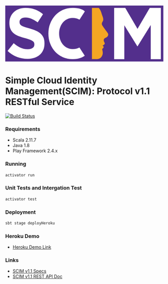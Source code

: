 ![](public/images/lang-logo.png?raw=true)
# Simple Cloud Identity Management(SCIM): Protocol v1.1 RESTful Service 

[![Build Status](https://travis-ci.org/soleo/scim-rest.svg?branch=master)](https://travis-ci.org/soleo/scim-rest)

### Requirements

* Scala 2.11.7
* Java 1.8
* Play Framework 2.4.x

### Running

```bash
activator run
```
### Unit Tests and Intergation Test

```bash
activator test
```

### Deployment

```bash
sbt stage deployHeroku
```

### Heroku Demo

* [Heroku Demo Link](https://pacific-beach-4736.herokuapp.com)

### Links

* [SCIM v1.1 Specs](http://www.simplecloud.info/specs/draft-scim-core-schema-01.html)
* [SCIM v1.1 REST API Doc](http://www.simplecloud.info/specs/draft-scim-api-01.html)

